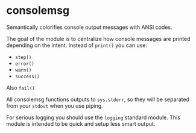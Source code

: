 consolemsg
==========

Semantically colorifies console output messages with ANSI codes.

The goal of the module is to centralize how console messages
are printed depending on the intent.
Instead of `print()` you can use:

- `step()`
- `error()`
- `warn()`
- `success()`

Also `fail()`

All consolemsg functions outputs to `sys.stderr`, so they will
be separated from your `stdout` when you use piping.

For serious logging you should use the `logging` standard module.
This module is intended to be quick and setup less smart output.



